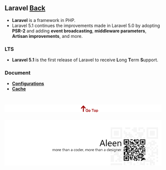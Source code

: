 ## Laravel [Back](./../PHP.md)

- **Laravel** is a framework in PHP.
- Laravel 5.1 continues the improvements made in Laravel 5.0 by adopting **PSR-2** and adding **event broadcasting**, **middleware parameters**, **Artisan improvements**, and more.

### LTS

- **Laravel 5.1** is the first release of Laravel to receive **L**ong **T**erm **S**upport.

### Document

- [**Configurations**](./conf/conf.md)
- [**Cache**](./cache/cache.md)


<a href="#" style="left:200px;"><img src="./../../../pic/gotop.png"></a>
=====
<a href="http://aleen42.github.io/" target="_blank" ><img src="./../../../pic/tail.gif"></a>